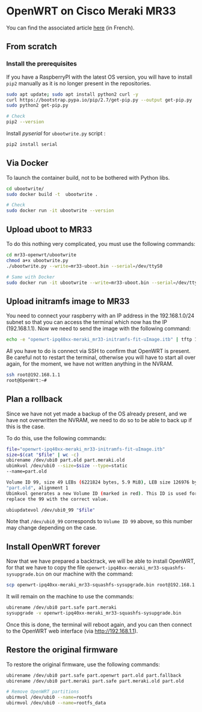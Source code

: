 # OpenWRT on Cisco Meraki MR33

You can find the associated article [here](https://blog.jbriault.fr/installer-openwrt-sur-cisco-meraki-mr33/) (in French).

## From scratch

### Install the prerequisites

If you have a RaspberryPI with the latest OS version, you will have to install `pip2` manually as it is no longer present in the repositories.

```bash
sudo apt update; sudo apt install python2 curl -y
curl https://bootstrap.pypa.io/pip/2.7/get-pip.py --output get-pip.py
sudo python2 get-pip.py

# Check
pip2 --version
```

Install *pyserial* for `ubootwrite.py` script :

```bash
pip2 install serial
```

## Via Docker

To launch the container build, not to be bothered with Python libs.

```bash
cd ubootwrite/
sudo docker build -t  ubootwrite .

# Check
sudo docker run -it ubootwrite --version
```

## Upload uboot to MR33

To do this nothing very complicated, you must use the following commands:

```bash
cd mr33-openwrt/ubootwrite
chmod a+x ubootwrite.py
./ubootwrite.py --write=mr33-uboot.bin --serial=/dev/ttyS0

# Same with Docker
sudo docker run -it ubootwrite --write=mr33-uboot.bin --serial=/dev/ttyS0
```

## Upload initramfs image to MR33

You need to connect your raspberry with an IP address in the 192.168.1.0/24 subnet so that you can access the terminal which now has the IP (192.168.1.1).
Now we need to send the image with the following command:

```bash
echo -e "openwrt-ipq40xx-meraki_mr33-initramfs-fit-uImage.itb" | tftp 192.168.1.1
```

All you have to do is connect via SSH to confirm that OpenWRT is present. Be careful not to restart the terminal, otherwise you will have to start all over again, for the moment, we have not written anything in the NVRAM.

```bash
ssh root@192.168.1.1
root@OpenWrt:~#
```

## Plan a rollback

Since we have not yet made a backup of the OS already present, and we have not overwritten the NVRAM, we need to do so to be able to back up if this is the case.

To do this, use the following commands:

```bash
file="openwrt-ipq40xx-meraki_mr33-initramfs-fit-uImage.itb"
size=$(cat "$file" | wc -c)
ubirename /dev/ubi0 part.old part.meraki.old
ubimkvol /dev/ubi0 --size=$size --type=static 
--name=part.old

Volume ID 99, size 49 LEBs (6221824 bytes, 5.9 MiB), LEB size 126976 bytes (124.0 KiB), static, name
"part.old", alignment 1
Ubimkvol generates a new Volume ID (marked in red). This ID is used for the next command so please
replace the 99 with the correct value.

ubiupdatevol /dev/ubi0_99 "$file"
```

Note that `/dev/ubi0_99` corresponds to `Volume ID 99` above, so this number may change depending on the case. 

## Install OpenWRT forever

Now that we have prepared a backtrack, we will be able to install OpenWRT, for that we have to copy the file `openwrt-ipq40xx-meraki_mr33-squashfs-sysupgrade.bin` on our machine with the command:

```bash
scp openwrt-ipq40xx-meraki_mr33-squashfs-sysupgrade.bin root@192.168.1.1:/root/
```

It will remain on the machine to use the commands:

```bash
ubirename /dev/ubi0 part.safe part.meraki
sysupgrade -v openwrt-ipq40xx-meraki_mr33-squashfs-sysupgrade.bin
```

Once this is done, the terminal will reboot again, and you can then connect to the OpenWRT web interface (via http://192.168.1.1).

## Restore the original firmware

To restore the original firmware, use the following commands:

```bash
ubirename /dev/ubi0 part.safe part.openwrt part.old part.fallback
ubirename /dev/ubi0 part.meraki part.safe part.meraki.old part.old

# Remove OpenWRT partitions
ubirmvol /dev/ubi0 --name=rootfs
ubirmvol /dev/ubi0 --name=rootfs_data
```
